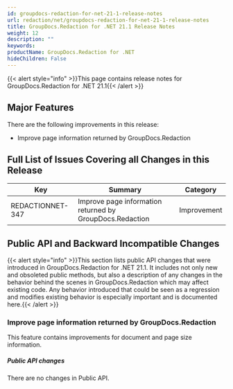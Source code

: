 ```yaml
---
id: groupdocs-redaction-for-net-21-1-release-notes
url: redaction/net/groupdocs-redaction-for-net-21-1-release-notes
title: GroupDocs.Redaction for .NET 21.1 Release Notes
weight: 12
description: ""
keywords: 
productName: GroupDocs.Redaction for .NET
hideChildren: False
---
```

{{< alert style="info" >}}This page contains release notes for GroupDocs.Redaction for .NET 21.1{{< /alert >}}

## Major Features

There are the following improvements in this release:

*   Improve page information returned by GroupDocs.Redaction  
    
## Full List of Issues Covering all Changes in this Release

| Key | Summary | Category |
| --- | --- | --- |
| REDACTIONNET-347 | Improve page information returned by GroupDocs.Redaction | Improvement |

## Public API and Backward Incompatible Changes

{{< alert style="info" >}}This section lists public API changes that were introduced in GroupDocs.Redaction for .NET 21.1. It includes not only new and obsoleted public methods, but also a description of any changes in the behavior behind the scenes in GroupDocs.Redaction which may affect existing code. Any behavior introduced that could be seen as a regression and modifies existing behavior is especially important and is documented here.{{< /alert >}}

### Improve page information returned by GroupDocs.Redaction

This feature contains improvements for document and page size information.

##### Public API changes
                                                                                            
There are no changes in Public API.  





